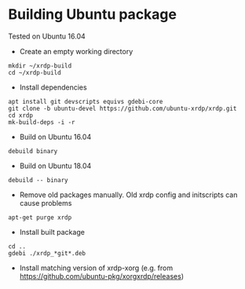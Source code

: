 # Building Ubuntu package

Tested on Ubuntu 16.04

* Create an empty working directory
 ```
mkdir ~/xrdp-build
cd ~/xrdp-build
 ```

* Install dependencies
 ```
apt install git devscripts equivs gdebi-core
git clone -b ubuntu-devel https://github.com/ubuntu-xrdp/xrdp.git
cd xrdp
mk-build-deps -i -r
 ```

* Build on Ubuntu 16.04
 ```
debuild binary
 ```

* Build on Ubuntu 18.04
 ```
debuild -- binary
 ```

* Remove old packages manually. Old xrdp config and initscripts can cause problems
 ```
apt-get purge xrdp
 ```

* Install built package
 ```
cd ..
gdebi ./xrdp_*git*.deb
 ```
 
* Install matching version of xrdp-xorg (e.g. from https://github.com/ubuntu-pkg/xorgxrdp/releases)
